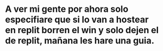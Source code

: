 # A ver mi gente por ahora solo especifiare que si lo van a hostear en replit borren el win y solo dejen el de replit, mañana les hare una guia.

